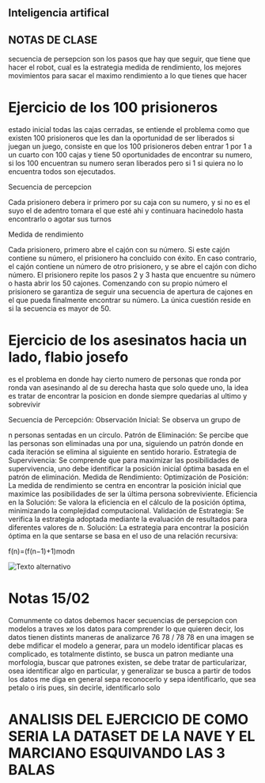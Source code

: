 ## Inteligencia artifical

## NOTAS DE CLASE
secuencia de persepcion son los pasos que hay que seguir, que tiene que hacer el robot, cual es la estrategia
medida de rendimiento, los mejores movimientos para sacar el maximo rendimiento a lo que tienes que hacer


# Ejercicio de los 100 prisioneros
estado inicial todas las cajas cerradas, se entiende el problema como que existen 100 prisioneros que les dan la oportunidad de ser liberados si juegan un juego, consiste en que los 100 prisioneros deben entrar 1 por 1 a un cuarto con 100 cajas y tiene 50 oportunidades de encontrar su numero, si los 100 encuentran su numero seran liberados pero si 1 si quiera no lo encuentra todos son ejecutados.


Secuencia de percepcion 

Cada prisionero debera ir primero por su caja con su numero, y si no es el suyo el de adentro tomara el que esté ahi y continuara hacinedolo hasta encontrarlo o agotar sus turnos

Medida de rendimiento

Cada prisionero, primero abre el cajón con su número.
Si este cajón contiene su número, el prisionero ha concluido con éxito.
En caso contrario, el cajón contiene un número de otro prisionero, y se abre el cajón con dicho número.
El prisionero repite los pasos 2 y 3 hasta que encuentre su número o hasta abrir los 50 cajones.
Comenzando con su propio número el prisionero se garantiza de seguir una secuencia de apertura de cajones en el que pueda finalmente encontrar su número. La única cuestión reside en si la secuencia es mayor de 50.


# Ejercicio de los asesinatos hacia un lado, flabio josefo
es el problema en donde hay cierto numero de personas que ronda por ronda van asesinando al de su derecha hasta que solo quede uno, la idea es tratar de encontrar la posicion en donde siempre quedarias al ultimo y sobrevivir

Secuencia de Percepción:
Observación Inicial: Se observa un grupo de 

n personas sentadas en un círculo.
Patrón de Eliminación: Se percibe que las personas son eliminadas una por una, siguiendo un patrón donde en cada iteración se elimina al siguiente en sentido horario.
Estrategia de Supervivencia: Se comprende que para maximizar las posibilidades de supervivencia, uno debe identificar la posición inicial óptima basada en el patrón de eliminación.
Medida de Rendimiento:
Optimización de Posición: La medida de rendimiento se centra en encontrar la posición inicial que maximice las posibilidades de ser la última persona sobreviviente.
Eficiencia en la Solución: Se valora la eficiencia en el cálculo de la posición óptima, minimizando la complejidad computacional.
Validación de Estrategia: Se verifica la estrategia adoptada mediante la evaluación de resultados para diferentes valores de n.
Solución:
La estrategia para encontrar la posición óptima en la que sentarse se basa en el uso de una relación recursiva:

f(n)=(f(n−1)+1)modn

![Texto alternativo](URL_de_la_imagen)

# Notas 15/02
Comunmente co datos debemos hacer secuencias de persepcion con modelos a traves xe los datos para comprender lo que quieren decir, 
los datos tienen distints maneras de analizarce 
76 78 / 78 78
en una imagen se debe mdificar el modelo a generar, para un modelo identificar placas es complicado, es totalmente distinto, se busca un patron mediante una morfologia, buscar que patrones existen, se debe tratar de particularizar, osea identificar algo en particular, y generalizar se busca a partir de todos los datos me diga en general sepa reconocerlo y sepa identificarlo, que sea petalo o iris pues, sin decirle, identificarlo solo 


# ANALISIS DEL EJERCICIO DE COMO SERIA LA DATASET DE LA NAVE Y EL MARCIANO ESQUIVANDO LAS 3 BALAS 
